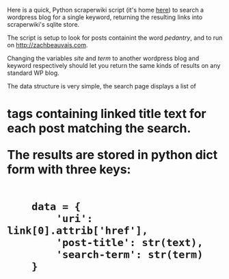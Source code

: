 Here is a quick, Python scraperwiki script (it's home [here][1]) to search a wordpress blog for a single keyword, returning the resulting links into scraperwiki's sqlite store.

The script is setup to look for posts containint the word *pedantry*, and to run on http://zachbeauvais.com.

Changing the variables *site* and *term* to another wordpress blog and keyword respectively should let you return the same kinds of results on any standard WP blog.

The data structure is very simple, the search page displays a list of <code><h1></code> tags containing linked title text for each post matching the search.

The results are stored in python dict form with three keys:

<code>
    data = {
        'uri': link[0].attrib['href'],
        'post-title': str(text),
        'search-term': str(term)
    }
    </code>
    
[1]: https://scraperwiki.com/scrapers/search_zachs_blog_for_pedantry/